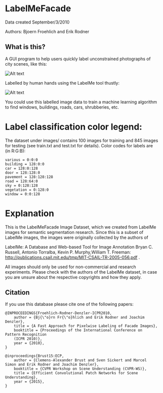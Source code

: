 # LabelMeFacade

Data created September/3/2010

Authors: Bjoern Froehlich and Erik Rodner

## What is this?

A GUI program to help users quickly label unconstrained photographs of city scenes, like this:

![Alt text](./images/05june05_static_street_boston__p1010736.jpg?raw=true "Raw unconstrained photograph")



Labelled by human hands using the LabelMe tool thustly:

![Alt text](./labels/05june05_static_street_boston__p1010736.png?raw=true "label for previous image")

You could use this labelled image data to train a machine learning algorithm to find windows, buildings, roads, cars, shrubberies, etc.

# Label classification color legend:

The dataset under images/ contains 100 images for training and 845 images for testing (see train.txt and test.txt for details).  Color codes for labels are (in R:G:B):

    various = 0:0:0
    building = 128:0:0
    car = 128:0:128
    door = 128:128:0
    pavement = 128:128:128
    road = 128:64:0
    sky = 0:128:128
    vegetation = 0:128:0
    window = 0:0:128

# Explanation

This is the LabelMeFacade Image Dataset, which we created from LabelMe images for semantic segmentation research. Since this is a subset of LabelMe images, the images were originally collected by the authors of

LabelMe: A Database and Web-based Tool for Image Annotation Bryan C. Russell, Antonio Torralba, Kevin P. Murphy,William T. Freeman:
http://publications.csail.mit.edu/tmp/MIT-CSAIL-TR-2005-056.pdf . 

All images should only be used for non-commercial and research experiments. Please check with the authors of the LabelMe dataset, in case you are unsure about the respective copyrights and how they apply.


## Citation

If you use this database please cite one of the following papers:

    @INPROCEEDINGS{Froehlich-Rodner-Denzler-ICPR2010,
	    author = {Bj{\"o}rn Fr{\"o}hlich and Erik Rodner and Joachim Denzler},
    	title = {A Fast Approach for Pixelwise Labeling of Facade Images},
	    booktitle = {Proceedings of the International Conference on Pattern Recognition
    	(ICPR 2010)},
    	year = {2010},
    }

    @inproceedings{Brust15:ECP,
        author = {Clemens-Alexander Brust and Sven Sickert and Marcel Simon and Erik Rodner and Joachim Denzler},
        booktitle = {CVPR Workshop on Scene Understanding (CVPR-WS)},
        title = {Efficient Convolutional Patch Networks for Scene Understanding},
        year = {2015},
    }

